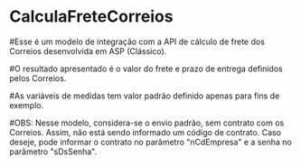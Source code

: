 # CalculaFreteCorreios

#Esse é um modelo de integração com a API de cálculo de frete dos Correios desenvolvida em ASP (Clássico).

#O resultado apresentado é o valor do frete e prazo de entrega definidos pelos Correios.

#As variáveis de medidas tem valor padrão definido apenas para fins de exemplo.

#OBS: Nesse modelo, considera-se o envio padrão, sem contrato com os Correios. Assim, não está sendo informado um código de contrato. Caso deseje, pode informar o contrato no parâmetro "nCdEmpresa" e a senha no parâmetro "sDsSenha".
